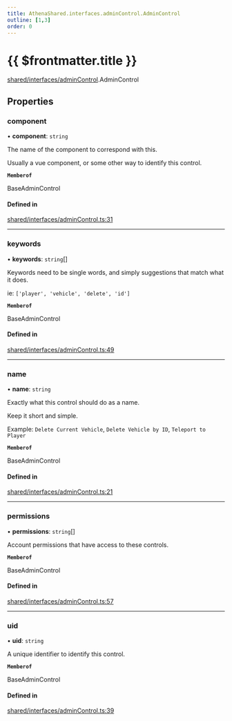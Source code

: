```yaml
---
title: AthenaShared.interfaces.adminControl.AdminControl
outline: [1,3]
order: 0
---
```


# {{ $frontmatter.title }}


[shared/interfaces/adminControl](../modules/shared_interfaces_adminControl.md).AdminControl

## Properties

### component

• **component**: `string`

The name of the component to correspond with this.

Usually a vue component, or some other way to identify this control.

**`Memberof`**

BaseAdminControl

#### Defined in

[shared/interfaces/adminControl.ts:31](https://github.com/Stuyk/altv-athena/blob/7cb341a/src/core/shared/interfaces/adminControl.ts#L31)

___

### keywords

• **keywords**: `string`[]

Keywords need to be single words, and simply suggestions that match what it does.

ie: `['player', 'vehicle', 'delete', 'id']`

**`Memberof`**

BaseAdminControl

#### Defined in

[shared/interfaces/adminControl.ts:49](https://github.com/Stuyk/altv-athena/blob/7cb341a/src/core/shared/interfaces/adminControl.ts#L49)

___

### name

• **name**: `string`

Exactly what this control should do as a name.

Keep it short and simple.

Example: `Delete Current Vehicle`, `Delete Vehicle by ID`, `Teleport to Player`

**`Memberof`**

BaseAdminControl

#### Defined in

[shared/interfaces/adminControl.ts:21](https://github.com/Stuyk/altv-athena/blob/7cb341a/src/core/shared/interfaces/adminControl.ts#L21)

___

### permissions

• **permissions**: `string`[]

Account permissions that have access to these controls.

**`Memberof`**

BaseAdminControl

#### Defined in

[shared/interfaces/adminControl.ts:57](https://github.com/Stuyk/altv-athena/blob/7cb341a/src/core/shared/interfaces/adminControl.ts#L57)

___

### uid

• **uid**: `string`

A unique identifier to identify this control.

**`Memberof`**

BaseAdminControl

#### Defined in

[shared/interfaces/adminControl.ts:39](https://github.com/Stuyk/altv-athena/blob/7cb341a/src/core/shared/interfaces/adminControl.ts#L39)
